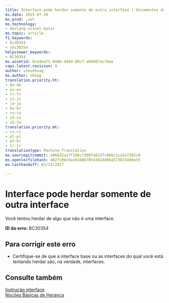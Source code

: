```yaml
---
title: Interface pode herdar somente de outra interface | Documentos do Microsoft
ms.date: 2015-07-20
ms.prod: .net
ms.technology:
- devlang-visual-basic
ms.topic: article
f1_keywords:
- bc30354
- vbc30354
helpviewer_keywords:
- BC30354
ms.assetid: 8ce4ea75-6086-4d49-89c7-a04987ec7bee
caps.latest.revision: 9
author: stevehoag
ms.author: shoag
translation.priority.ht:
- de-de
- es-es
- fr-fr
- it-it
- ja-jp
- ko-kr
- ru-ru
- zh-cn
- zh-tw
translation.priority.mt:
- cs-cz
- pl-pl
- pt-br
- tr-tr
translationtype: Machine Translation
ms.sourcegitcommit: a06bd2a17f1d6c7308fa6337c866c1ca2e7281c0
ms.openlocfilehash: 4827c08c6a16340b70543024d86a5738234d6e35
ms.lasthandoff: 03/13/2017

---
```

# <a name="interface-can-inherit-only-from-another-interface"></a>Interface pode herdar somente de outra interface
Você tentou herdar de algo que não é uma interface.  
  
 **ID do erro:** BC30354  
  
## <a name="to-correct-this-error"></a>Para corrigir este erro  
  
-   Certifique-se de que a interface base ou as interfaces do qual você está tentando herdar são, na verdade, interfaces.  
  
## <a name="see-also"></a>Consulte também  
 [Instrução interface](../../visual-basic/language-reference/statements/interface-statement.md)   
 [Noções Básicas de Herança](../../visual-basic/programming-guide/language-features/objects-and-classes/inheritance-basics.md)

